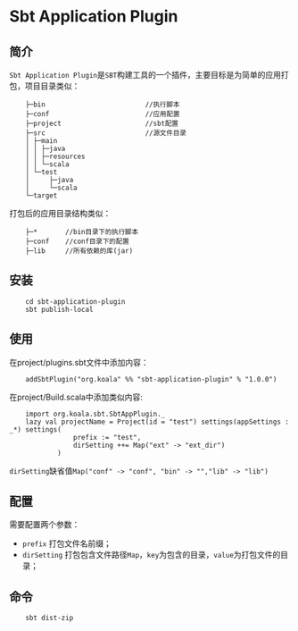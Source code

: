 Sbt Application Plugin
===========

## 简介
`Sbt Application Plugin`是`SBT`构建工具的一个插件，主要目标是为简单的应用打包，项目目录类似：

        ├─bin                         //执行脚本
        ├─conf                        //应用配置
        ├─project                     //sbt配置
        ├─src                         //源文件目录
        │ ├─main
        │ │ ├─java
        │ │ ├─resources
        │ │ └─scala   
        │ └─test
        │     ├─java
        │     └─scala
        └─target

打包后的应用目录结构类似：

        ├─*       //bin目录下的执行脚本
        ├─conf    //conf目录下的配置
        ├─lib     //所有依赖的库(jar)

## 安装
        cd sbt-application-plugin
        sbt publish-local


## 使用
在project/plugins.sbt文件中添加内容：

        addSbtPlugin("org.koala" %% "sbt-application-plugin" % "1.0.0")
在project/Build.scala中添加类似内容:
        
        import org.koala.sbt.SbtAppPlugin._
    	lazy val projectName = Project(id = "test") settings(appSettings : _*) settings(
    	            prefix := "test",
    	            dirSetting ++= Map("ext" -> "ext_dir")
    	        )
`dirSetting`缺省值`Map("conf" -> "conf", "bin" -> "","lib" -> "lib")`

## 配置
需要配置两个参数：
+ `prefix`      打包文件名前缀；
+ `dirSetting`  打包包含文件路径`Map`，`key`为包含的目录，`value`为打包文件的目录；

## 命令
        sbt dist-zip
